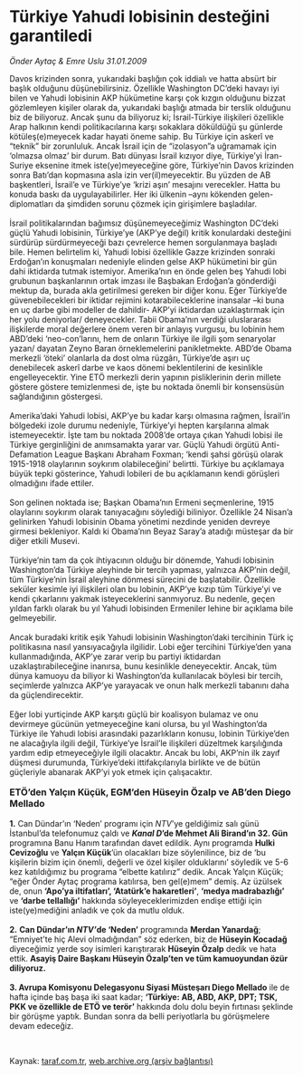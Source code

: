 # Türkiye Yahudi lobisinin desteğini garantiledi

*Önder Aytaç & Emre Uslu 31.01.2009*

<div class="taraf_structure_2col_1zq">
<div class="margen_n">



 <p>Davos krizinden sonra, yukarıdaki başlığın çok iddialı ve hatta absürt bir başlık olduğunu düşünebilirsiniz. Özellikle Washington DC’deki havayı iyi bilen ve Yahudi lobisinin AKP hükümetine karşı çok kızgın olduğunu bizzat gözlemleyen kişiler olarak da, yukarıdaki başlığı atmada bir terslik olduğunu biz de biliyoruz. Ancak şunu da biliyoruz ki; İsrail-Türkiye ilişkileri özellikle Arap halkının kendi politikacılarına karşı sokaklara döküldüğü şu günlerde kötüleş(e)meyecek kadar hayati öneme sahip. Bu Türkiye için askerî ve “teknik” bir zorunluluk. Ancak İsrail için de “izolasyon”a uğramamak için ‘olmazsa olmaz’ bir durum. Batı dünyası İsrail kızıyor diye, Türkiye’yi İran-Suriye eksenine itmek iste(ye)meyeceğine göre, Türkiye’nin Davos krizinden sonra Batı’dan kopmasına asla izin ver(il)meyecektir. Bu yüzden de AB başkentleri, İsrail’e ve Türkiye’ye ‘krizi aşın’ mesajını verecekler. Hatta bu konuda baskı da uygulayabilirler. Her iki ülkenin –aynı kökenden gelen- diplomatları da şimdiden sorunu çözmek için girişimlere başladılar. <br/><br/>İsrail politikalarından bağımsız düşünemeyeceğimiz Washington DC’deki güçlü Yahudi lobisinin, Türkiye’ye (AKP’ye değil) kritik konulardaki desteğini sürdürüp sürdürmeyeceği bazı çevrelerce hemen sorgulanmaya başladı bile. Hemen belirtelim ki, Yahudi lobisi özellikle Gazze krizinden sonraki Erdoğan’ın konuşmaları nedeniyle elinden gelse AKP hükümetini bir gün dahi iktidarda tutmak istemiyor. Amerika’nın en önde gelen beş Yahudi lobi grubunun başkanlarının ortak imzası ile Başbakan Erdoğan’a gönderdiği mektup da, burada akla getirilmesi gereken bir diğer konu. Eğer Türkiye’de güvenebilecekleri bir iktidar rejimini kotarabileceklerine inansalar –ki buna en uç darbe gibi modeller de dahildir- AKP’yi iktidardan uzaklaştırmak için her yolu deniyorlar/ deneyecekler. Tabii Obama’nın verdiği uluslararası ilişkilerde moral değerlere önem veren bir anlayış vurgusu, bu lobinin hem ABD’deki ‘neo-con’larını, hem de onların Türkiye ile ilgili şom senaryolar yazan/ dayatan Zeyno Baran örneklemelerini panikletmekte. ABD’de Obama merkezli ‘öteki’ olanlarla da dost olma rüzgârı, Türkiye’de aşırı uç denebilecek askerî darbe ve kaos dönemi beklentilerini de kesinlikle engelleyecektir. Yine ETÖ merkezli derin yapının pisliklerinin derin millete göstere göstere temizlenmesi de, işte bu noktada önemli bir konsensüsün sağlandığının göstergesi. <br/><br/>Amerika’daki Yahudi lobisi, AKP’ye bu kadar karşı olmasına rağmen, İsrail’in bölgedeki izole durumu nedeniyle, Türkiye’yi hepten karşılarına almak istemeyecektir. İşte tam bu noktada 2008’de ortaya çıkan Yahudi lobisi ile Türkiye gerginliğini de anımsamakta yarar var. Güçlü Yahudi örgütü Anti-Defamation League Başkanı Abraham Foxman; ‘kendi şahsi görüşü olarak 1915-1918 olaylarının soykırım olabileceğini’ belirtti. Türkiye bu açıklamaya büyük tepki gösterince, Yahudi lobileri de bu açıklamanın kendi görüşleri olmadığını ifade ettiler. <br/><br/>Son gelinen noktada ise; Başkan Obama’nın Ermeni seçmenlerine, 1915 olaylarını soykırım olarak tanıyacağını söylediği biliniyor. Özellikle 24 Nisan’a gelinirken Yahudi lobisinin Obama yönetimi nezdinde yeniden devreye girmesi bekleniyor. Kaldı ki Obama’nın Beyaz Saray’a atadığı müsteşar da bir diğer etkili Musevi. <br/><br/>Türkiye’nin tam da çok ihtiyacının olduğu bir dönemde, Yahudi lobisinin Washington’da Türkiye aleyhinde bir tercih yapması, yalnızca AKP’nin değil, tüm Türkiye’nin İsrail aleyhine dönmesi sürecini de başlatabilir. Özellikle seküler kesimle iyi ilişkileri olan bu lobinin, AKP’ye kızıp tüm Türkiye’yi ve kendi çıkarlarını yakmak isteyeceklerini sanmıyoruz. Bu nedenle, geçen yıldan farklı olarak bu yıl Yahudi lobisinden Ermeniler lehine bir açıklama bile gelmeyebilir. <br/><br/>Ancak buradaki kritik eşik Yahudi lobisinin Washington’daki tercihinin Türk iç politikasına nasıl yansıyacağıyla ilgilidir. Lobi eğer tercihini Türkiye’den yana kullanmadığında, AKP’ye zarar verip bu partiyi iktidardan uzaklaştırabileceğine inanırsa, bunu kesinlikle deneyecektir. Ancak, tüm dünya kamuoyu da biliyor ki Washington’da kullanılacak böylesi bir tercih, seçimlerde yalnızca AKP’ye yarayacak ve onun halk merkezli tabanını daha da güçlendirecektir. <br/><br/>Eğer lobi yurtiçinde AKP karşıtı güçlü bir koalisyon bulamaz ve onu devirmeye gücünün yetmeyeceğine kani olursa, bu yıl Washington’da Türkiye ile Yahudi lobisi arasındaki pazarlıkların konusu, lobinin Türkiye’den ne alacağıyla ilgili değil, Türkiye’ye İsrail’le ilişkileri düzeltmek karşılığında yardım edip etmeyeceğiyle ilgili olacaktır. Ancak bu lobi, AKP’nin ilk zayıf düşmesi durumunda, Türkiye’deki ittifakçılarıyla birlikte ve de bütün güçleriyle abanarak AKP’yi yok etmek için çalışacaktır. <b><br/><br/><font size="3">ETÖ’den Yalçın Küçük, EGM’den Hüseyin Özalp ve AB’den Diego Mellado</font> <br/><br/>1.</b> Can Dündar’ın ‘Neden’ programı için <i>NTV</i>’ye geldiğimiz salı günü İstanbul’da telefonumuz çaldı ve <b><i>Kanal D</i>’de Mehmet Ali Birand’ın 32. Gün</b> programına Banu Hanım tarafından davet edildik. Aynı programda <b>Hulki Cevizoğlu</b> ve <b>Yalçın Küçük</b>’ün olacakları bize söylenilince, biz de ‘bu kişilerin bizim için önemli, değerli ve özel kişiler olduklarını’ söyledik ve 5-6 kez katıldığımız bu programa “elbette katılırız” dedik. Ancak Yalçın Küçük; “eğer Önder Aytaç programa katılırsa, ben gel(e)mem” demiş. Az üzülsek de, onun <b>‘Apo’ya iltifatları’, ‘Atatürk’e hakaretleri’</b>, <b>‘medya madrabazlığı’</b> ve <b>‘darbe tellallığı’</b> hakkında söyleyeceklerimizden endişe ettiği için iste(ye)mediğini anladık ve çok da mutlu olduk.<b> <br/><br/>2.</b> <b>Can Dündar’ın <i>NTV’</i>de ‘Neden’</b> programında <b>Merdan Yanardağ</b>; “Emniyet’te hiç Alevi olmadığından” söz ederken, biz de <b>Hüseyin Kocadağ</b> diyeceğimiz yerde soy isimleri karıştırarak <b>Hüseyin Özalp</b> dedik ve hata ettik. <b>Asayiş Daire Başkanı Hüseyin Özalp’ten ve tüm kamuoyundan özür diliyoruz.</b> <b><br/><br/>3. Avrupa Komisyonu Delegasyonu Siyasi Müsteşarı Diego Mellado</b> ile de hafta içinde baş başa iki saat kadar; <b>‘Türkiye: AB, ABD, AKP, DPT; TSK, PKK ve özellikle de ETÖ ve terör’</b> hakkında dolu dolu beyin fırtınası şeklinde bir görüşme yaptık. Bundan sonra da belli periyotlarla bu görüşmelere devam edeceğiz.</p>

<br/>


<div id="taraf_not">
</div>

</div>


</div>

Kaynak: [taraf.com.tr](http://www.taraf.com.tr:80/makale/3803.htm), [web.archive.org (arşiv bağlantısı)](http://web.archive.org/web/20090307014127/http://www.taraf.com.tr:80/makale/3803.htm)
